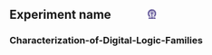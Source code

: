 ## Experiment name  &nbsp; &nbsp; &nbsp; &nbsp; &nbsp; &nbsp; <img src="images/iitkgp.png" width="3%" />
### Characterization-of-Digital-Logic-Families